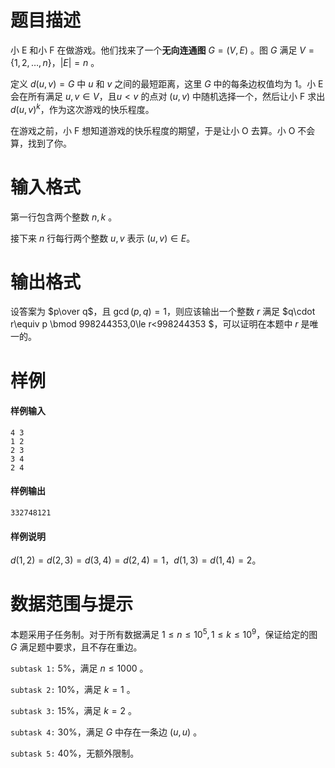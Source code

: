 
# 题目描述

小 E 和小 F 在做游戏。他们找来了一个**无向连通图** $G=(V,E)$ 。图 $G$ 满足 $V=\{1,2,\dots,n\}$，$|E|=n$ 。

定义 $d(u,v)=G$ 中 $u$ 和 $v$ 之间的最短距离，这里 $G$ 中的每条边权值均为 $1$。小 E 会在所有满足 $u,v\in V$，且$u< v$ 的点对 $(u,v)$ 中随机选择一个，然后让小 F 求出 $d(u,v)^k$，作为这次游戏的快乐程度。

在游戏之前，小 F 想知道游戏的快乐程度的期望，于是让小 O 去算。小 O 不会算，找到了你。

# 输入格式

第一行包含两个整数 $n,k$ 。

接下来 $n$ 行每行两个整数 $u,v$ 表示 $(u,v)\in E$。

# 输出格式

设答案为 $p\over q$，且 $\gcd(p,q)=1$，则应该输出一个整数 $r$ 满足 $q\cdot r\equiv p \bmod 998244353,0\le r<998244353 $，可以证明在本题中 $r$ 是唯一的。

# 样例

#### 样例输入
```plain
4 3
1 2
2 3
3 4
2 4
```

#### 样例输出
```plain
332748121
```

#### 样例说明

$d(1,2)=d(2,3)=d(3,4)=d(2,4)=1$，$d(1,3)=d(1,4)=2$。


# 数据范围与提示

本题采用子任务制。对于所有数据满足 $1\le n\le 10^5,1\le k\le 10^9$，保证给定的图 $G$ 满足题中要求，且不存在重边。

$\texttt{subtask 1:}~ 5\%$，满足 $n\le 1000$ 。

$\texttt{subtask 2:}~10\%$，满足 $k=1$ 。

$\texttt{subtask 3:}~15\%$，满足 $k=2$ 。

$\texttt{subtask 4:}~30\%$，满足 $G$ 中存在一条边 $(u,u)$ 。

$\texttt{subtask 5:}~40\%$，无额外限制。

